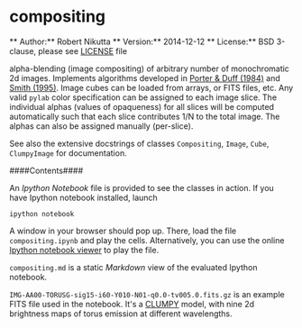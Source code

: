 compositing
===========

** Author:** Robert Nikutta
** Version:** 2014-12-12
** License:** BSD 3-clause, please see [LICENSE](./LICENSE) file

alpha-blending (image compositing) of arbitrary number of
monochromatic 2d images. Implements algorithms developed in [Porter &
Duff (1984)](http://dl.acm.org/citation.cfm?id=808606) and [Smith
(1995)](http://www.cs.princeton.edu/courses/archive/fall00/cs426/papers/smith95a.pdf). Image
cubes can be loaded from arrays, or FITS files, etc. Any valid `pylab`
color specification can be assigned to each image slice. The
individual alphas (values of opaqueness) for all slices will be
computed automatically such that each slice contributes 1/N to the
total image. The alphas can also be assigned manually (per-slice).

See also the extensive docstrings of classes `Compositing`, `Image`,
`Cube`, `ClumpyImage` for documentation.

####Contents####

An *Ipython Notebook* file is provided to see the classes in
action. If you have Ipython notebook installed, launch

```ipython notebook```

A window in your browser should pop up. There, load the file
`compositing.ipynb` and play the cells. Alternatively, you can use the
online [Ipython notebook viewer](http://nbviewer.ipython.org/) to play
the file.

`compositing.md` is a static *Markdown* view of the evaluated Ipython
notebook.

`IMG-AA00-TORUSG-sig15-i60-Y010-N01-q0.0-tv005.0.fits.gz` is an
example FITS file used in the notebook. It's a
[CLUMPY](https://www.clumpy.org) model, with nine 2d brightness maps
of torus emission at different wavelengths.
